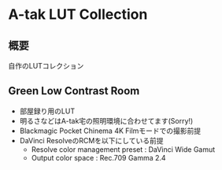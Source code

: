 # A-tak LUT Collection

## 概要

自作のLUTコレクション

## Green Low Contrast Room

* 部屋録り用のLUT
* 明るさなどはA-tak宅の照明環境に合わせてます(Sorry!)
* Blackmagic Pocket Chinema 4K Filmモードでの撮影前提
* DaVinci ResolveのRCMを以下にしている前提
  * Resolve color management preset : DaVinci Wide Gamut
  * Output color space : Rec.709 Gamma 2.4
